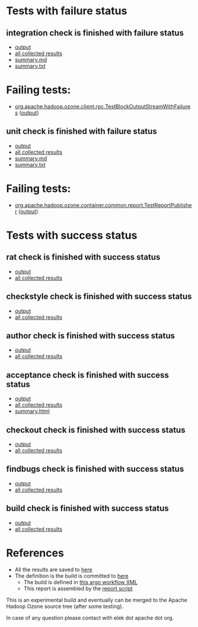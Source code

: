 # Tests with failure status

## integration check is finished with failure status

   * [output](https://raw.githubusercontent.com/elek/ozone-ci/master/pr/pr-hdds-2089-qxm8x/integration/output.log)
   * [all collected results](https://github.com/elek/ozone-ci/tree/master/pr/pr-hdds-2089-qxm8x/integration)
   * [summary.md](https://github.com/elek/ozone-ci/tree/master/pr/pr-hdds-2089-qxm8x/integration/summary.md)
   * [summary.txt](https://github.com/elek/ozone-ci/tree/master/pr/pr-hdds-2089-qxm8x/integration/summary.txt)

# Failing tests: 

 * [org.apache.hadoop.ozone.client.rpc.TestBlockOutputStreamWithFailures](hadoop-ozone/integration-test/org.apache.hadoop.ozone.client.rpc.TestBlockOutputStreamWithFailures.txt) ([output](hadoop-ozone/integration-test/org.apache.hadoop.ozone.client.rpc.TestBlockOutputStreamWithFailures-output.txt/))

## unit check is finished with failure status

   * [output](https://raw.githubusercontent.com/elek/ozone-ci/master/pr/pr-hdds-2089-qxm8x/unit/output.log)
   * [all collected results](https://github.com/elek/ozone-ci/tree/master/pr/pr-hdds-2089-qxm8x/unit)
   * [summary.md](https://github.com/elek/ozone-ci/tree/master/pr/pr-hdds-2089-qxm8x/unit/summary.md)
   * [summary.txt](https://github.com/elek/ozone-ci/tree/master/pr/pr-hdds-2089-qxm8x/unit/summary.txt)

# Failing tests: 

 * [org.apache.hadoop.ozone.container.common.report.TestReportPublisher](hadoop-hdds/container-service/org.apache.hadoop.ozone.container.common.report.TestReportPublisher.txt) ([output](hadoop-hdds/container-service/org.apache.hadoop.ozone.container.common.report.TestReportPublisher-output.txt/))


# Tests with success status

## rat check is finished with success status

   * [output](https://raw.githubusercontent.com/elek/ozone-ci/master/pr/pr-hdds-2089-qxm8x/rat/output.log)
   * [all collected results](https://github.com/elek/ozone-ci/tree/master/pr/pr-hdds-2089-qxm8x/rat)


## checkstyle check is finished with success status

   * [output](https://raw.githubusercontent.com/elek/ozone-ci/master/pr/pr-hdds-2089-qxm8x/checkstyle/output.log)
   * [all collected results](https://github.com/elek/ozone-ci/tree/master/pr/pr-hdds-2089-qxm8x/checkstyle)


## author check is finished with success status

   * [output](https://raw.githubusercontent.com/elek/ozone-ci/master/pr/pr-hdds-2089-qxm8x/author/output.log)
   * [all collected results](https://github.com/elek/ozone-ci/tree/master/pr/pr-hdds-2089-qxm8x/author)


## acceptance check is finished with success status

   * [output](https://raw.githubusercontent.com/elek/ozone-ci/master/pr/pr-hdds-2089-qxm8x/acceptance/output.log)
   * [all collected results](https://github.com/elek/ozone-ci/tree/master/pr/pr-hdds-2089-qxm8x/acceptance)
   * [summary.html](https://elek.github.io/ozone-ci/pr/pr-hdds-2089-qxm8x/acceptance/summary.html)


## checkout check is finished with success status

   * [output](https://raw.githubusercontent.com/elek/ozone-ci/master/pr/pr-hdds-2089-qxm8x/checkout/output.log)
   * [all collected results](https://github.com/elek/ozone-ci/tree/master/pr/pr-hdds-2089-qxm8x/checkout)


## findbugs check is finished with success status

   * [output](https://raw.githubusercontent.com/elek/ozone-ci/master/pr/pr-hdds-2089-qxm8x/findbugs/output.log)
   * [all collected results](https://github.com/elek/ozone-ci/tree/master/pr/pr-hdds-2089-qxm8x/findbugs)


## build check is finished with success status

   * [output](https://raw.githubusercontent.com/elek/ozone-ci/master/pr/pr-hdds-2089-qxm8x/build/output.log)
   * [all collected results](https://github.com/elek/ozone-ci/tree/master/pr/pr-hdds-2089-qxm8x/build)




# References

 * All the results are saved to [here](https://github.com/elek/ozone-ci/tree/master/pr/pr-hdds-2089-qxm8x/)
 * The definition is the build is committed to [here](https://github.com/elek/argo-ozone)
    * The build is defined in [this argo workflow XML](https://github.com/elek/argo-ozone/blob/master/ozone-build.yaml)
    * This report is assembled by the [report script](https://github.com/elek/argo-ozone/blob/master/scripts/report.sh)

This is an experimental build and eventually can be merged to the Apache Hadoop Ozone source tree (after some testing).

In case of any question please contact with elek dot apache dot org.
